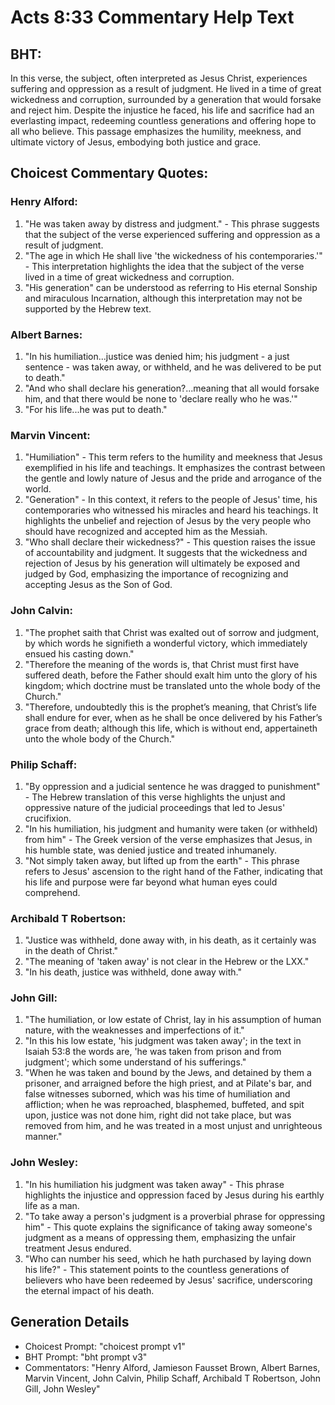 # Acts 8:33 Commentary Help Text

## BHT:
In this verse, the subject, often interpreted as Jesus Christ, experiences suffering and oppression as a result of judgment. He lived in a time of great wickedness and corruption, surrounded by a generation that would forsake and reject him. Despite the injustice he faced, his life and sacrifice had an everlasting impact, redeeming countless generations and offering hope to all who believe. This passage emphasizes the humility, meekness, and ultimate victory of Jesus, embodying both justice and grace.

## Choicest Commentary Quotes:
### Henry Alford:
1. "He was taken away by distress and judgment." - This phrase suggests that the subject of the verse experienced suffering and oppression as a result of judgment.
2. "The age in which He shall live 'the wickedness of his contemporaries.'" - This interpretation highlights the idea that the subject of the verse lived in a time of great wickedness and corruption.
3. "His generation" can be understood as referring to His eternal Sonship and miraculous Incarnation, although this interpretation may not be supported by the Hebrew text.

### Albert Barnes:
1. "In his humiliation...justice was denied him; his judgment - a just sentence - was taken away, or withheld, and he was delivered to be put to death."
2. "And who shall declare his generation?...meaning that all would forsake him, and that there would be none to 'declare really who he was.'"
3. "For his life...he was put to death."

### Marvin Vincent:
1. "Humiliation" - This term refers to the humility and meekness that Jesus exemplified in his life and teachings. It emphasizes the contrast between the gentle and lowly nature of Jesus and the pride and arrogance of the world.
2. "Generation" - In this context, it refers to the people of Jesus' time, his contemporaries who witnessed his miracles and heard his teachings. It highlights the unbelief and rejection of Jesus by the very people who should have recognized and accepted him as the Messiah.
3. "Who shall declare their wickedness?" - This question raises the issue of accountability and judgment. It suggests that the wickedness and rejection of Jesus by his generation will ultimately be exposed and judged by God, emphasizing the importance of recognizing and accepting Jesus as the Son of God.

### John Calvin:
1. "The prophet saith that Christ was exalted out of sorrow and judgment, by which words he signifieth a wonderful victory, which immediately ensued his casting down."
2. "Therefore the meaning of the words is, that Christ must first have suffered death, before the Father should exalt him unto the glory of his kingdom; which doctrine must be translated unto the whole body of the Church."
3. "Therefore, undoubtedly this is the prophet’s meaning, that Christ’s life shall endure for ever, when as he shall be once delivered by his Father’s grace from death; although this life, which is without end, appertaineth unto the whole body of the Church."

### Philip Schaff:
1. "By oppression and a judicial sentence he was dragged to punishment" - The Hebrew translation of this verse highlights the unjust and oppressive nature of the judicial proceedings that led to Jesus' crucifixion.
2. "In his humiliation, his judgment and humanity were taken (or withheld) from him" - The Greek version of the verse emphasizes that Jesus, in his humble state, was denied justice and treated inhumanely.
3. "Not simply taken away, but lifted up from the earth" - This phrase refers to Jesus' ascension to the right hand of the Father, indicating that his life and purpose were far beyond what human eyes could comprehend.

### Archibald T Robertson:
1. "Justice was withheld, done away with, in his death, as it certainly was in the death of Christ."
2. "The meaning of 'taken away' is not clear in the Hebrew or the LXX."
3. "In his death, justice was withheld, done away with."

### John Gill:
1. "The humiliation, or low estate of Christ, lay in his assumption of human nature, with the weaknesses and imperfections of it."
2. "In this his low estate, 'his judgment was taken away'; in the text in Isaiah 53:8 the words are, 'he was taken from prison and from judgment'; which some understand of his sufferings."
3. "When he was taken and bound by the Jews, and detained by them a prisoner, and arraigned before the high priest, and at Pilate's bar, and false witnesses suborned, which was his time of humiliation and affliction; when he was reproached, blasphemed, buffeted, and spit upon, justice was not done him, right did not take place, but was removed from him, and he was treated in a most unjust and unrighteous manner."

### John Wesley:
1. "In his humiliation his judgment was taken away" - This phrase highlights the injustice and oppression faced by Jesus during his earthly life as a man.
2. "To take away a person's judgment is a proverbial phrase for oppressing him" - This quote explains the significance of taking away someone's judgment as a means of oppressing them, emphasizing the unfair treatment Jesus endured.
3. "Who can number his seed, which he hath purchased by laying down his life?" - This statement points to the countless generations of believers who have been redeemed by Jesus' sacrifice, underscoring the eternal impact of his death.


## Generation Details
- Choicest Prompt: "choicest prompt v1"
- BHT Prompt: "bht prompt v3"
- Commentators: "Henry Alford, Jamieson Fausset Brown, Albert Barnes, Marvin Vincent, John Calvin, Philip Schaff, Archibald T Robertson, John Gill, John Wesley"
